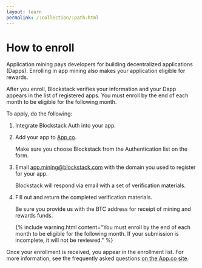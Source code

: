 ```yaml
---
layout: learn
permalink: /:collection/:path.html
---
```

# How to enroll

Application mining pays developers for building decentralized applications
(Dapps). Enrolling in app mining also makes your application eligible for
rewards.

After you enroll, Blockstack verifies your information and your Dapp appears in
the list of registered apps. You must enroll by the end of each month to be
eligible for the following month.

To apply, do the following:

1. Integrate Blockstack Auth into your app.

2. Add your app to <a href="https://app.co/submit" target="\_blank">App.co</a>.

   Make sure you choose Blockstack from the Authentication list on the form.

3. Email <app.mining@blockstack.com> with the domain you used to register for your app.

   Blockstack will respond via email with a set of verification materials.

4. Fill out and return the completed verification materials.

   Be sure you provide us with the BTC address for receipt of mining and rewards funds.

   {% include warning.html content="You must enroll by the end of each month to be
   eligible for the following month. If your submission is incomplete, it will not be reviewed." %}

Once your enrollment is received, you appear in the enrollment list. For more information, see the frequently asked questions [on the App.co site](https://app.co/mining#faq).
